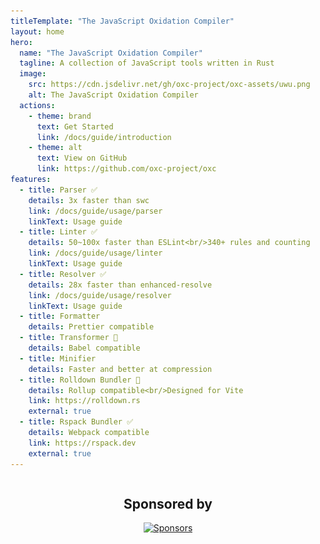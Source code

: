 ```yaml
---
titleTemplate: "The JavaScript Oxidation Compiler"
layout: home
hero:
  name: "The JavaScript Oxidation Compiler"
  tagline: A collection of JavaScript tools written in Rust
  image:
    src: https://cdn.jsdelivr.net/gh/oxc-project/oxc-assets/uwu.png
    alt: The JavaScript Oxidation Compiler
  actions:
    - theme: brand
      text: Get Started
      link: /docs/guide/introduction
    - theme: alt
      text: View on GitHub
      link: https://github.com/oxc-project/oxc
features:
  - title: Parser ✅
    details: 3x faster than swc
    link: /docs/guide/usage/parser
    linkText: Usage guide
  - title: Linter ✅
    details: 50~100x faster than ESLint<br/>340+ rules and counting
    link: /docs/guide/usage/linter
    linkText: Usage guide
  - title: Resolver ✅
    details: 28x faster than enhanced-resolve
    link: /docs/guide/usage/resolver
    linkText: Usage guide
  - title: Formatter
    details: Prettier compatible
  - title: Transformer 🚧
    details: Babel compatible
  - title: Minifier
    details: Faster and better at compression
  - title: Rolldown Bundler 🚧
    details: Rollup compatible<br/>Designed for Vite
    link: https://rolldown.rs
    external: true
  - title: Rspack Bundler ✅
    details: Webpack compatible
    link: https://rspack.dev
    external: true
---
```


<div style="display: flex;flex-direction: column;justify-content: center;align-items: center;">
  <h2>Sponsored by</h2>
  <a href="https://github.com/sponsors/Boshen" target="_blank" rel="noopener noreferrer">
    <img
      crossorigin="anonymous"
      inline-block
      width="768" height="1464"
      class="resizable-img"
      loading="lazy"
      src="https://raw.githubusercontent.com/Boshen/sponsors/main/sponsors.svg"
      alt="Sponsors"
    >
  </a>
</div>

<style>
.VPHero .VPImage.image-src {
  max-width: 90%;
}
</style>
